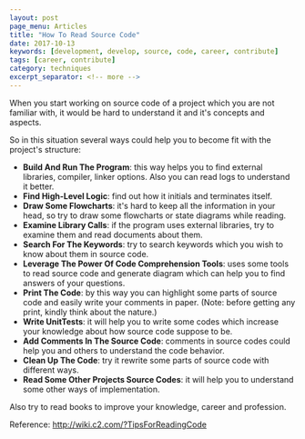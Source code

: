 ```yaml
---
layout: post
page_menu: Articles
title: "How To Read Source Code"
date: 2017-10-13
keywords: [development, develop, source, code, career, contribute]
tags: [career, contribute]
category: techniques
excerpt_separator: <!-- more -->
---
```

When you start working on source code of a project which you are not familiar with,
it would be hard to understand it and it's concepts and aspects.
<!-- more -->
So in this situation several ways could help you to become fit with the project's structure:

* **Build And Run The Program**: this way helps you to find external libraries, compiler, linker options. Also you can read logs to understand it better.
* **Find High-Level Logic**: find out how it initials and terminates itself.
* **Draw Some Flowcharts**: it's hard to keep all the information in your head, so try to draw some flowcharts or state diagrams while reading.
* **Examine Library Calls**: if the program uses external libraries, try to examine them and read documents about them.
* **Search For The Keywords**: try to search keywords which you wish to know about them in source code.
* **Leverage The Power Of Code Comprehension Tools**: uses some tools to read source code and generate diagram which can help you to find answers of your questions.
* **Print The Code**: by this way you can highlight some parts of source code and easily write your comments in paper. (Note: before getting any print, kindly think about the nature.)
* **Write UnitTests**: it will help you to write some codes which increase your knowledge about how source code suppose to be.
* **Add Comments In The Source Code**: comments in source codes could help you and others to understand the code behavior.
* **Clean Up The Code**: try it rewrite some parts of source code with different ways.
* **Read Some Other Projects Source Codes**: it will help you to understand some other ways of implementation.

Also try to read books to improve your knowledge, career and profession.

Reference: http://wiki.c2.com/?TipsForReadingCode

